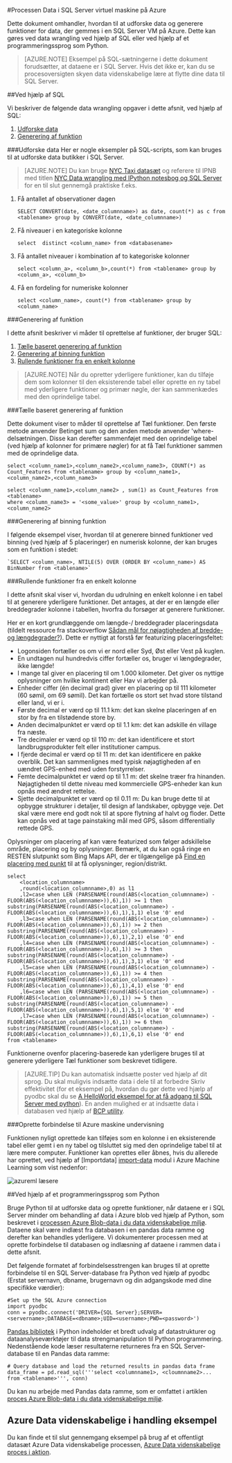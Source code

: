 <properties 
    pageTitle="Behandle Data fra SQL Azure | Microsoft Azure" 
    description="Processen Data fra SQL Azure" 
    services="machine-learning" 
    documentationCenter="" 
    authors="garyericson" 
    manager="jhubbard" 
    editor="" />

<tags 
    ms.service="machine-learning" 
    ms.workload="data-services" 
    ms.tgt_pltfrm="na" 
    ms.devlang="na" 
    ms.topic="article" 
    ms.date="09/16/2016" 
    ms.author="fashah;garye;bradsev" /> 

#<a name="heading"></a>Processen Data i SQL Server virtuel maskine på Azure

Dette dokument omhandler, hvordan til at udforske data og generere funktioner for data, der gemmes i en SQL Server VM på Azure. Dette kan gøres ved data wrangling ved hjælp af SQL eller ved hjælp af et programmeringssprog som Python.


> [AZURE.NOTE] Eksempel på SQL-sætningerne i dette dokument forudsætter, at dataene er i SQL Server. Hvis det ikke er, kan du se procesoversigten skyen data videnskabelige lære at flytte dine data til SQL Server.

##<a name="SQL"></a>Ved hjælp af SQL

Vi beskriver de følgende data wrangling opgaver i dette afsnit, ved hjælp af SQL:

1. [Udforske data](#sql-dataexploration)
2. [Generering af funktion](#sql-featuregen)

###<a name="sql-dataexploration"></a>Udforske data
Her er nogle eksempler på SQL-scripts, som kan bruges til at udforske data butikker i SQL Server.


> [AZURE.NOTE] Du kan bruge [NYC Taxi datasæt](http://www.andresmh.com/nyctaxitrips/) og referere til IPNB med titlen [NYC Data wrangling med IPython notesbog og SQL Server](https://github.com/Azure/Azure-MachineLearning-DataScience/blob/master/Misc/DataScienceProcess/iPythonNotebooks/machine-Learning-data-science-process-sql-walkthrough.ipynb) for en til slut gennemgå praktiske f.eks.

1. Få antallet af observationer dagen

    `SELECT CONVERT(date, <date_columnname>) as date, count(*) as c from <tablename> group by CONVERT(date, <date_columnname>)` 

2. Få niveauer i en kategoriske kolonne

    `select  distinct <column_name> from <databasename>`

3. Få antallet niveauer i kombination af to kategoriske kolonner 

    `select <column_a>, <column_b>,count(*) from <tablename> group by <column_a>, <column_b>`

4. Få en fordeling for numeriske kolonner

    `select <column_name>, count(*) from <tablename> group by <column_name>`


###<a name="sql-featuregen"></a>Generering af funktion

I dette afsnit beskriver vi måder til oprettelse af funktioner, der bruger SQL:  

1. [Tælle baseret generering af funktion](#sql-countfeature)
2. [Generering af binning funktion](#sql-binningfeature)
3. [Rullende funktioner fra en enkelt kolonne](#sql-featurerollout)


> [AZURE.NOTE] Når du opretter yderligere funktioner, kan du tilføje dem som kolonner til den eksisterende tabel eller oprette en ny tabel med yderligere funktioner og primær nøgle, der kan sammenkædes med den oprindelige tabel. 

###<a name="sql-countfeature"></a>Tælle baseret generering af funktion

Dette dokument viser to måder til oprettelse af Tæl funktioner. Den første metode anvender Betinget sum og den anden metode anvender 'where-delsætningen. Disse kan derefter sammenføjet med den oprindelige tabel (ved hjælp af kolonner for primære nøgler) for at få Tæl funktioner sammen med de oprindelige data.

    select <column_name1>,<column_name2>,<column_name3>, COUNT(*) as Count_Features from <tablename> group by <column_name1>,<column_name2>,<column_name3> 

    select <column_name1>,<column_name2> , sum(1) as Count_Features from <tablename> 
    where <column_name3> = '<some_value>' group by <column_name1>,<column_name2> 

###<a name="sql-binningfeature"></a>Generering af binning funktion

I følgende eksempel viser, hvordan til at generere binned funktioner ved binning (ved hjælp af 5 placeringer) en numerisk kolonne, der kan bruges som en funktion i stedet:

    `SELECT <column_name>, NTILE(5) OVER (ORDER BY <column_name>) AS BinNumber from <tablename>`


###<a name="sql-featurerollout"></a>Rullende funktioner fra en enkelt kolonne

I dette afsnit skal viser vi, hvordan du udrulning en enkelt kolonne i en tabel til at generere yderligere funktioner. Det antages, at der er en længde eller breddegrader kolonne i tabellen, hvorfra du forsøger at generere funktioner.

Her er en kort grundlæggende om længde-/ breddegrader placeringsdata (tildelt ressource fra stackoverflow [Sådan mål for nøjagtigheden af bredde- og længdegrader?](http://gis.stackexchange.com/questions/8650/how-to-measure-the-accuracy-of-latitude-and-longitude)). Dette er nyttigt at forstå før featurizing placeringsfeltet:

- Logonsiden fortæller os om vi er nord eller Syd, Øst eller Vest på kuglen.
- En undtagen nul hundredvis ciffer fortæller os, bruger vi længdegrader, ikke længde!
- I mange tal giver en placering til om 1.000 kilometer. Det giver os nyttige oplysninger om hvilke kontinent eller Hav vi arbejder på.
- Enheder ciffer (én decimal grad) giver en placering op til 111 kilometer (60 sømil, om 69 sømil). Det kan fortælle os stort set hvad store tilstand eller land, vi er i.
- Første decimal er værd op til 11.1 km: det kan skelne placeringen af en stor by fra en tilstødende store by.
- Anden decimalpunktet er værd op til 1.1 km: det kan adskille én village fra næste.
- Tre decimaler er værd op til 110 m: det kan identificere et stort landbrugsprodukter felt eller institutioner campus.
- I fjerde decimal er værd op til 11 m: det kan identificere en pakke overblik. Det kan sammenlignes med typisk nøjagtigheden af en uændret GPS-enhed med uden forstyrrelser.
- Femte decimalpunktet er værd op til 1.1 m: det skelne træer fra hinanden. Nøjagtigheden til dette niveau med kommercielle GPS-enheder kan kun opnås med ændret rettelse.
- Sjette decimalpunktet er værd op til 0.11 m: Du kan bruge dette til at opbygge strukturer i detaljer, til design af landskaber, opbygge veje. Det skal være mere end godt nok til at spore flytning af halvt og floder. Dette kan opnås ved at tage painstaking mål med GPS, såsom differentially rettede GPS.

Oplysninger om placering af kan være featurized som følger adskillelse område, placering og by oplysninger. Bemærk, at du kan også ringe en RESTEN slutpunkt som Bing Maps API, der er tilgængelige på [Find en placering med punkt](https://msdn.microsoft.com/library/ff701710.aspx) til at få oplysninger, region/distrikt.

    select 
        <location_columnname>
        ,round(<location_columnname>,0) as l1       
        ,l2=case when LEN (PARSENAME(round(ABS(<location_columnname>) - FLOOR(ABS(<location_columnname>)),6),1)) >= 1 then substring(PARSENAME(round(ABS(<location_columnname>) - FLOOR(ABS(<location_columnname>)),6),1),1,1) else '0' end     
        ,l3=case when LEN (PARSENAME(round(ABS(<location_columnname>) - FLOOR(ABS(<location_columnname>)),6),1)) >= 2 then substring(PARSENAME(round(ABS(<location_columnname>) - FLOOR(ABS(<location_columnname>)),6),1),2,1) else '0' end     
        ,l4=case when LEN (PARSENAME(round(ABS(<location_columnname>) - FLOOR(ABS(<location_columnname>)),6),1)) >= 3 then substring(PARSENAME(round(ABS(<location_columnname>) - FLOOR(ABS(<location_columnname>)),6),1),3,1) else '0' end     
        ,l5=case when LEN (PARSENAME(round(ABS(<location_columnname>) - FLOOR(ABS(<location_columnname>)),6),1)) >= 4 then substring(PARSENAME(round(ABS(<location_columnname>) - FLOOR(ABS(<location_columnname>)),6),1),4,1) else '0' end     
        ,l6=case when LEN (PARSENAME(round(ABS(<location_columnname>) - FLOOR(ABS(<location_columnname>)),6),1)) >= 5 then substring(PARSENAME(round(ABS(<location_columnname>) - FLOOR(ABS(<location_columnname>)),6),1),5,1) else '0' end     
        ,l7=case when LEN (PARSENAME(round(ABS(<location_columnname>) - FLOOR(ABS(<location_columnname>)),6),1)) >= 6 then substring(PARSENAME(round(ABS(<location_columnname>) - FLOOR(ABS(<location_columnname>)),6),1),6,1) else '0' end     
    from <tablename>

Funktionerne ovenfor placering-baserede kan yderligere bruges til at generere yderligere Tæl funktioner som beskrevet tidligere. 


> [AZURE.TIP] Du kan automatisk indsætte poster ved hjælp af dit sprog. Du skal muligvis indsætte data i dele til at forbedre Skriv effektivitet (for et eksempel på, hvordan du gør dette ved hjælp af pyodbc skal du se [A HelloWorld eksempel for at få adgang til SQL Server med python](https://code.google.com/p/pypyodbc/wiki/A_HelloWorld_sample_to_access_mssql_with_python)). En anden mulighed er at indsætte data i databasen ved hjælp af [BCP utility](https://msdn.microsoft.com/library/ms162802.aspx).

###<a name="sql-aml"></a>Oprette forbindelse til Azure maskine undervisning

Funktionen nyligt oprettede kan tilføjes som en kolonne i en eksisterende tabel eller gemt i en ny tabel og tilsluttet sig med den oprindelige tabel til at lære mere computer. Funktioner kan oprettes eller åbnes, hvis du allerede har oprettet, ved hjælp af [Importdata] [ import-data] modul i Azure Machine Learning som vist nedenfor:

![azureml læsere][1] 

##<a name="python"></a>Ved hjælp af et programmeringssprog som Python

Bruge Python til at udforske data og oprette funktioner, når dataene er i SQL Server minder om behandling af data i Azure blob ved hjælp af Python, som beskrevet i [processen Azure Blob-data i du data videnskabelige miljø](machine-learning-data-science-process-data-blob.md). Dataene skal være indlæst fra databasen i en pandas data ramme og derefter kan behandles yderligere. Vi dokumenterer processen med at oprette forbindelse til databasen og indlæsning af dataene i rammen data i dette afsnit.

Det følgende formatet af forbindelsesstrengen kan bruges til at oprette forbindelse til en SQL Server-database fra Python ved hjælp af pyodbc (Erstat servernavn, dbname, brugernavn og din adgangskode med dine specifikke værdier):

    #Set up the SQL Azure connection
    import pyodbc   
    conn = pyodbc.connect('DRIVER={SQL Server};SERVER=<servername>;DATABASE=<dbname>;UID=<username>;PWD=<password>')

[Pandas bibliotek](http://pandas.pydata.org/) i Python indeholder et bredt udvalg af datastrukturer og dataanalyseværktøjer til data strengmanipulation til Python programmering. Nedenstående kode læser resultaterne returneres fra en SQL Server-database til en Pandas data ramme:

    # Query database and load the returned results in pandas data frame
    data_frame = pd.read_sql('''select <columnname1>, <cloumnname2>... from <tablename>''', conn)

Du kan nu arbejde med Pandas data ramme, som er omfattet i artiklen [proces Azure Blob-data i du data videnskabelige miljø](machine-learning-data-science-process-data-blob.md).

## <a name="azure-data-science-in-action-example"></a>Azure Data videnskabelige i handling eksempel

Du kan finde et til slut gennemgang eksempel på brug af et offentligt datasæt Azure Data videnskabelige processen, [Azure Data videnskabelige proces i aktion](machine-learning-data-science-process-sql-walkthrough.md).

[1]: ./media/machine-learning-data-science-process-sql-server-virtual-machine/reader_db_featurizedinput.png


<!-- Module References -->
[import-data]: https://msdn.microsoft.com/library/azure/4e1b0fe6-aded-4b3f-a36f-39b8862b9004/
 
